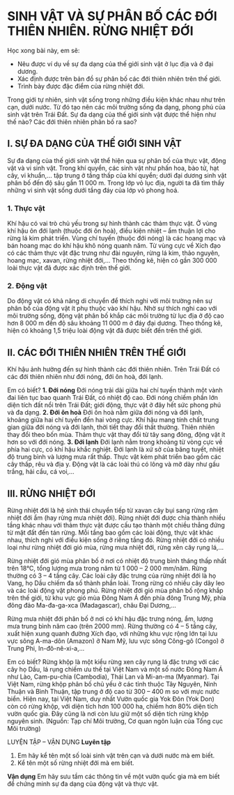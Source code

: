 # SINH VẬT VÀ SỰ PHÂN BỐ CÁC ĐỚI THIÊN NHIÊN. RỪNG NHIỆT ĐỚI

Học xong bài này, em sẽ:
- Nêu được ví dụ về sự đa dạng của thế giới sinh vật ở lục địa và ở đại dương.
- Xác định được trên bản đồ sự phân bố các đới thiên nhiên trên thế giới.
- Trình bày được đặc điểm của rừng nhiệt đới.

Trong giới tự nhiên, sinh vật sống trong những điều kiện khác nhau như trên cạn, dưới nước. Từ đó tạo nên các môi trường sống đa dạng, phong phú của sinh vật trên Trái Đất. Sự đa dạng của thế giới sinh vật được thể hiện như thế nào? Các đới thiên nhiên phân bố ra sao?

## I. SỰ ĐA DẠNG CỦA THẾ GIỚI SINH VẬT

Sự đa dạng của thế giới sinh vật thể hiện qua sự phân bố của thực vật, động vật và vi sinh vật. Trong khí quyển, các sinh vật như phấn hoa, bào tử, hạt cây, vi khuẩn,... tập trung ở tầng thấp của khí quyển; dưới đại dương sinh vật phân bố đến độ sâu gần 11 000 m. Trong lớp vỏ lục địa, người ta đã tìm thấy những vi sinh vật sống dưới tầng đáy của lớp vỏ phong hoá.

### 1. Thực vật

Khí hậu có vai trò chủ yếu trong sự hình thành các thảm thực vật. Ở vùng khí hậu ôn đới lạnh (thuộc đới ôn hoà), điều kiện nhiệt – ẩm thuận lợi cho rừng lá kim phát triển. Vùng chí tuyến (thuộc đới nóng) là các hoang mạc và bán hoang mạc do khí hậu khô nóng quanh năm. Từ vùng cực về Xích đạo có các thảm thực vật đặc trưng như đài nguyên, rừng lá kim, thảo nguyên, hoang mạc, xavan, rừng nhiệt đới,... Theo thống kê, hiện có gần 300 000 loài thực vật đã được xác định trên thế giới.

### 2. Động vật

Do động vật có khả năng di chuyển để thích nghi với môi trường nên sự phân bố của động vật ít phụ thuộc vào khí hậu. Nhờ sự thích nghi cao với môi trường sống, động vật phân bố khắp các môi trường từ lục địa ở độ cao hơn 8 000 m đến độ sâu khoảng 11 000 m ở đáy đại dương. Theo thống kê, hiện có khoảng 1,5 triệu loài động vật đã được biết đến trên thế giới.

## II. CÁC ĐỚI THIÊN NHIÊN TRÊN THẾ GIỚI

Khí hậu ảnh hưởng đến sự hình thành các đới thiên nhiên. Trên Trái Đất có các đới thiên nhiên như đới nóng, đới ôn hoà, đới lạnh.

Em có biết?
**1. Đới nóng**
Đới nóng trải dài giữa hai chí tuyến thành một vành đai liên tục bao quanh Trái Đất, có nhiệt độ cao. Đới nóng chiếm phần lớn diện tích đất nổi trên Trái Đất; giới động, thực vật ở đây hết sức phong phú và đa dạng.
**2. Đới ôn hoà**
Đới ôn hoà nằm giữa đới nóng và đới lạnh, khoảng giữa hai chí tuyến đến hai vòng cực. Khí hậu mang tính chất trung gian giữa đới nóng và đới lạnh, thời tiết thay đổi thất thường. Thiên nhiên thay đổi theo bốn mùa. Thảm thực vật thay đổi từ tây sang đông, động vật ít hơn so với đới nóng.
**3. Đới lạnh**
Đới lạnh nằm trong khoảng từ vòng cực về phía hai cực, có khí hậu khắc nghiệt. Đới lạnh là xứ sở của băng tuyết, nhiệt độ trung bình và lượng mưa rất thấp. Thực vật kém phát triển bao gồm các cây thấp, rêu và địa y. Động vật là các loài thú có lông và mỡ dày như gấu trắng, hải cẩu, cá voi,...

## III. RỪNG NHIỆT ĐỚI

Rừng nhiệt đới là hệ sinh thái chuyển tiếp từ xavan cây bụi sang rừng rậm nhiệt đới ẩm (hay rừng mưa nhiệt đới). Rừng nhiệt đới được chia thành nhiều tầng khác nhau với thảm thực vật được cấu tạo thành một chiều thẳng đứng từ mặt đất đến tán rừng. Mỗi tầng bao gồm các loài động, thực vật khác nhau, thích nghi với điều kiện sống ở riêng tầng đó. Rừng nhiệt đới có nhiều loại như rừng nhiệt đới gió mùa, rừng mưa nhiệt đới, rừng xên cây rụng lá,...

Rừng nhiệt đới gió mùa phân bố ở nơi có nhiệt độ trung bình tháng thấp nhất trên 18°C, tổng lượng mưa trong năm từ 1 000 – 2 000 mm/năm. Rừng thường có 3 – 4 tầng cây. Các loài cây đặc trưng của rừng nhiệt đới là họ Vang, họ Dầu chiếm đa số thành phần loài. Trong rừng có nhiều cây dây leo và các loài động vật phong phú. Rừng nhiệt đới gió mùa phân bố rộng khắp trên thế giới, từ khu vực gió mùa Đông Nam Á đến phía đông Trung Mỹ, phía đông đảo Ma-đa-ga-xca (Madagascar), châu Đại Dương,...

Rừng mưa nhiệt đới phân bố ở nơi có khí hậu đặc trưng nóng, ẩm, lượng mưa trung bình năm cao (trên 2000 mm). Rừng thường có 4 – 5 tầng cây, xuất hiện xung quanh đường Xích đạo, với những khu vực rộng lớn tại lưu vực sông A-ma-dôn (Amazon) ở Nam Mỹ, lưu vực sông Công-gô (Congo) ở Trung Phi, In-đô-nê-xi-a,...

Em có biết?
Rừng khộp là một kiểu rừng xen cây rụng lá đặc trưng với các cây họ Dầu, lá rụng chiếm ưu thế tại Việt Nam và một số nước Đông Nam Á như Lào, Cam-pu-chia (Cambodia), Thái Lan và Mi-an-ma (Myanmar). Tại Việt Nam, rừng khộp phân bố chủ yếu ở các tỉnh thuộc Tây Nguyên, Ninh Thuận và Bình Thuận, tập trung ở độ cao từ 300 – 400 m so với mực nước biển. Hiện nay, tại Việt Nam, duy nhất Vườn quốc gia Yok Đôn (Yok Don) còn có rừng khộp, với diện tích hơn 100 000 ha, chiếm hơn 80% diện tích vườn quốc gia. Đây cũng là nơi còn lưu giữ một số diện tích rừng khộp nguyên sinh.
(Nguồn: Tạp chí Môi trường, Cơ quan ngôn luận của Tổng cục Môi trường)

LUYỆN TẬP – VẬN DỤNG
**Luyên tập**
1. Em hãy kể tên một số loài sinh vật trên cạn và dưới nước mà em biết.
2. Kể tên một số rừng nhiệt đới mà em biết.

**Vận dụng**
Em hãy sưu tầm các thông tin về một vườn quốc gia mà em biết để chứng minh sự đa dạng của động vật và thực vật.
